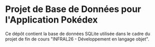 # Projet de Base de Données pour l'Application Pokédex

Ce dépôt contient la base de données SQLite utilisée dans le cadre du projet de fin de cours "INFRAL26 - Développement en langage objet".
